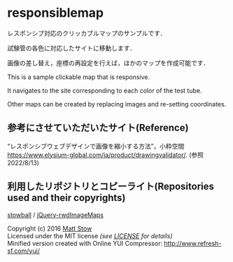 # responsiblemap
レスポンシブ対応のクリッカブルマップのサンプルです．

試験管の各色に対応したサイトに移動します．

画像の差し替え，座標の再設定を行えば，ほかのマップを作成可能です．


This is a sample clickable map that is responsive.

It navigates to the site corresponding to each color of the test tube.

Other maps can be created by replacing images and re-setting coordinates.

## 参考にさせていただいたサイト(Reference)

“レスポンシブウェブデザインで画像を縮小する方法”，小粋空間<https://www.elysium-global.com/ja/product/drawingvalidator/>. (参照2022/8/13)

## 利用したリポジトリとコピーライト(Repositories used and their copyrights)
[stowball](https://github.com/stowball) / [jQuery-rwdImageMaps](https://github.com/stowball/jQuery-rwdImageMaps)

Copyright (c) 2016 [Matt Stow](http://mattstow.com)  
Licensed under the MIT license *(see [LICENSE](https://github.com/stowball/jQuery-rwdImageMaps/blob/master/LICENSE) for details)*  
Minified version created with Online YUI Compressor: http://www.refresh-sf.com/yui/

